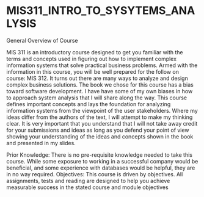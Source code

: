 # MIS311_INTRO_TO_SYSYTEMS_ANALYSIS
 
General Overview of Course

MIS 311 is an introductory course designed to get you familiar with the terms and concepts used in figuring out how to implement complex information systems that solve practical business problems. Armed with the information in this course, you will be well prepared for the follow on course: MIS 312. It turns out there are many ways to analyze and design complex business solutions. The book we chose for this course has a bias toward software development. I have have some of my own biases in how to approach system analysis that I will share along the way. This course defines important concepts and lays the foundation for analyzing information systems from the viewpoint of the user stakeholders. Where my ideas differ from the authors of the text, I will attempt to make my thinking clear. It is very important that you understand that I will not take away credit for your submissions and ideas as long as you defend your point of view showing your understanding of the ideas and concepts shown in the book and presented in my slides. 

 Prior Knowledge: There is no pre-requisite knowledge needed to take this course. While some exposure to working in a successful company would be beneficial, and some experience with databases would be helpful, they are in no way required. 
 Objectives: This course is driven by objectives. All assignments, tests and reading are designed to help you achieve measurable success in the stated course and module objectives
